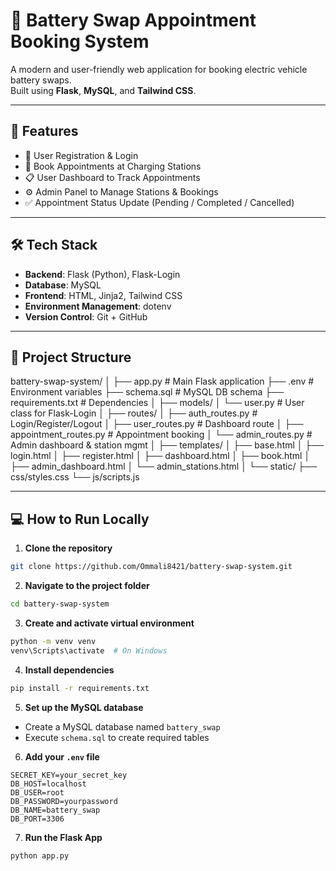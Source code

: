 
# 🔋 Battery Swap Appointment Booking System

A modern and user-friendly web application for booking electric vehicle battery swaps.  
Built using **Flask**, **MySQL**, and **Tailwind CSS**.

---

## 🚀 Features

- 🔐 User Registration & Login  
- 📅 Book Appointments at Charging Stations  
- 📋 User Dashboard to Track Appointments  
- ⚙️ Admin Panel to Manage Stations & Bookings  
- ✅ Appointment Status Update (Pending / Completed / Cancelled)

---

## 🛠️ Tech Stack

- **Backend**: Flask (Python), Flask-Login  
- **Database**: MySQL  
- **Frontend**: HTML, Jinja2, Tailwind CSS  
- **Environment Management**: dotenv  
- **Version Control**: Git + GitHub

---

## 📂 Project Structure


battery-swap-system/
│
├── app.py                      # Main Flask application
├── .env                        # Environment variables
├── schema.sql                  # MySQL DB schema
├── requirements.txt            # Dependencies
│
├── models/
│   └── user.py                 # User class for Flask-Login
│
├── routes/
│   ├── auth\_routes.py          # Login/Register/Logout
│   ├── user\_routes.py          # Dashboard route
│   ├── appointment\_routes.py   # Appointment booking
│   └── admin\_routes.py         # Admin dashboard & station mgmt
│
├── templates/
│   ├── base.html
│   ├── login.html
│   ├── register.html
│   ├── dashboard.html
│   ├── book.html
│   ├── admin\_dashboard.html
│   └── admin\_stations.html
│
└── static/
├── css/styles.css
└── js/scripts.js


---

## 💻 How to Run Locally

1. **Clone the repository**
```bash
git clone https://github.com/Ommali8421/battery-swap-system.git
````

2. **Navigate to the project folder**

```bash
cd battery-swap-system
```

3. **Create and activate virtual environment**

```bash
python -m venv venv
venv\Scripts\activate  # On Windows
```

4. **Install dependencies**

```bash
pip install -r requirements.txt
```

5. **Set up the MySQL database**

* Create a MySQL database named `battery_swap`
* Execute `schema.sql` to create required tables

6. **Add your `.env` file**

```env
SECRET_KEY=your_secret_key
DB_HOST=localhost
DB_USER=root
DB_PASSWORD=yourpassword
DB_NAME=battery_swap
DB_PORT=3306
```

7. **Run the Flask App**

```bash
python app.py
